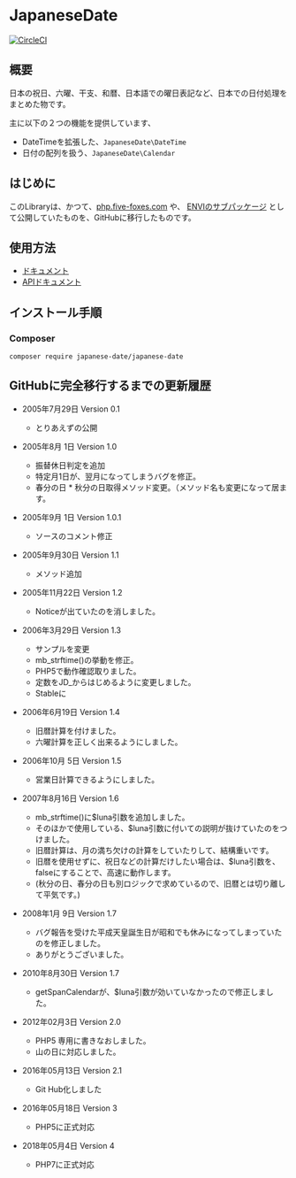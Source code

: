 JapaneseDate
=========================================
[![CircleCI](https://circleci.com/gh/suzunone/JapaneseDate.svg?style=svg)](https://circleci.com/gh/suzunone/JapaneseDate)


概要
-----------------------------------------

日本の祝日、六曜、干支、和暦、日本語での曜日表記など、日本での日付処理をまとめた物です。

主に以下の２つの機能を提供しています、

 - DateTimeを拡張した、`JapaneseDate\DateTime`
 - 日付の配列を扱う、`JapaneseDate\Calendar`
 


はじめに
-----------------------------------------

このLibraryは、かつて、[php.five-foxes.com](http://php.five-foxes.com) や、
[ENVIのサブパッケージ](https://github.com/EnviFramework/JapaneseDate) として公開していたものを、GitHubに移行したものです。


使用方法
-----------------------------------------

 - [ドキュメント](https://github.com/suzunone/JapaneseDate/blob/v5.X/docs/Man.md)
 - [APIドキュメント](https://github.com/suzunone/JapaneseDate/blob/v5.X/docs/README.md)



インストール手順
-----------------------------------------
### Composer
```
composer require japanese-date/japanese-date
```


GitHubに完全移行するまでの更新履歴
-----------------------------------------
 * 2005年7月29日 Version 0.1
    * とりあえずの公開
 * 2005年8月 1日 Version 1.0
    * 振替休日判定を追加
    * 特定月1日が、翌月になってしまうバグを修正。
    * 春分の日    * 秋分の日取得メソッド変更。（メソッド名も変更になって居ます。
 * 2005年9月 1日 Version 1.0.1
    * ソースのコメント修正
 * 2005年9月30日 Version 1.1
    * メソッド追加
 * 2005年11月22日 Version 1.2
    * Noticeが出ていたのを消しました。
 * 2006年3月29日 Version 1.3
    * サンプルを変更
    * mb_strftime()の挙動を修正。
    * PHP5で動作確認取りました。
    * 定数をJD_からはじめるように変更しました。
    * Stableに
 * 2006年6月19日 Version 1.4
    * 旧暦計算を付けました。
    * 六曜計算を正しく出来るようにしました。

 * 2006年10月 5日 Version 1.5
    * 営業日計算できるようにしました。

 * 2007年8月16日 Version 1.6
    * mb_strftime()に$luna引数を追加しました。
    * そのほかで使用している、$luna引数に付いての説明が抜けていたのをつけました。
    * 旧暦計算は、月の満ち欠けの計算をしていたりして、結構重いです。
    * 旧暦を使用せずに、祝日などの計算だけしたい場合は、$luna引数を、falseにすることで、高速に動作します。
    * (秋分の日、春分の日も別ロジックで求めているので、旧暦とは切り離して平気です。)


 * 2008年1月 9日 Version 1.7
    * バグ報告を受けた平成天皇誕生日が昭和でも休みになってしまっていたのを修正しました。
    * ありがとうございました。

 * 2010年8月30日  Version 1.7
    * getSpanCalendarが、$luna引数が効いていなかったので修正しました。

 * 2012年02月3日  Version 2.0
    * PHP5 専用に書きなおしました。
    * 山の日に対応しました。

 * 2016年05月13日  Version 2.1
    * Git Hub化しました

 * 2016年05月18日  Version 3
    * PHP5に正式対応

 * 2018年05月4日  Version 4
    * PHP7に正式対応
